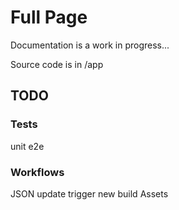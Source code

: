 # Full Page

Documentation is a work in progress...

Source code is in /app

## TODO

### Tests

unit
e2e

### Workflows

JSON update trigger new build
Assets
